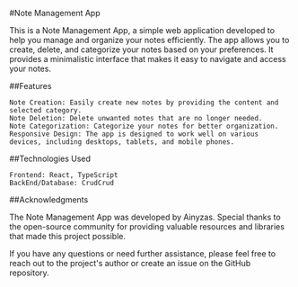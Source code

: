 #Note Management App

This is a Note Management App, a simple web application developed to help you manage and organize your notes efficiently. The app allows you to create, delete, and categorize your notes based on your preferences. It provides a minimalistic interface that makes it easy to navigate and access your notes.

##Features

    Note Creation: Easily create new notes by providing the content and selected category.
    Note Deletion: Delete unwanted notes that are no longer needed.
    Note Categorization: Categorize your notes for better organization.
    Responsive Design: The app is designed to work well on various devices, including desktops, tablets, and mobile phones.

##Technologies Used

    Frontend: React, TypeScript
    BackEnd/Database: CrudCrud

##Acknowledgments

The Note Management App was developed by Ainyzas. Special thanks to the open-source community for providing valuable resources and libraries that made this project possible.

If you have any questions or need further assistance, please feel free to reach out to the project's author or create an issue on the GitHub repository.
